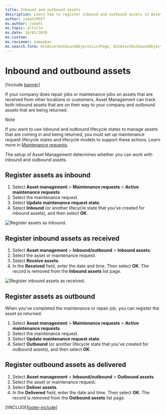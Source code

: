 ```yaml
---
title: Inbound and outbound assets
description: Learn how to register inbound and outbound assets in Asset Management, including a step-by-step process for registering assets as inbound.
author: jodahlMSFT
ms.author: jodahl
ms.topic: article
ms.date: 10/01/2019
ms.custom: 
ms.reviewer: kamaybac
ms.search.form: EntAssetOutboundObjectsListPage, EntAssetOutboundObjectsDeliver, EntAssetInboundObjectsListPage, EntAssetInboundObjectsRecieve
---
```


# Inbound and outbound assets

[!include [banner](../../includes/banner.md)]

If your company does repair jobs or maintenance jobs on assets that are received from other locations or customers, Asset Management can track both inbound assets that are on their way to your company and outbound assets that are being returned.

> [!NOTE]
> If you want to use inbound and outbound lifecycle states to manage assets that are coming in and being returned, you must set up maintenance request lifecycle states and lifecycle models to support these actions. Learn more in [Maintenance requests](maintenance-request-overview.md).

The setup of Asset Management determines whether you can work with inbound and outbound assets.

## Register assets as inbound

1. Select **Asset management** \> **Maintenance requests** \> **Active maintenance requests**.
2. Select the maintenance request.
3. Select **Update maintenance request state**.
4. Select **Inbound** (or another lifecycle state that you've created for inbound assets), and then select **OK**.

![Register assets as inbound.](media/07-manage-maintenance-requests.png)

## Register inbound assets as received

1. Select **Asset management** \> **Inbound/outbound** \> **Inbound assets**.
2. Select the asset or maintenance request.
3. Select **Receive assets**.
4. In the **Received** field, enter the date and time. Then select **OK**. The record is removed from the **Inbound assets** list page.

![Register inbound assets as received.](media/08-manage-maintenance-requests.png)

## Register assets as outbound

When you've completed the maintenance or repair job, you can register the asset as returned.

1. Select **Asset management** \> **Maintenance requests** \> **Active maintenance requests**.
2. Select the maintenance request.
3. Select **Update maintenance request state**.
4. Select **Outbound** (or another lifecycle state that you've created for outbound assets), and then select **OK**.

## Register outbound assets as delivered

1. Select **Asset management** \> **Inbound/outbound** \> **Outbound assets**.
2. Select the asset or maintenance request.
3. Select **Deliver assets**.
4. In the **Delivered** field, enter the date and time. Then select **OK**. The record is removed from the **Outbound assets** list page.


[!INCLUDE[footer-include](../../../includes/footer-banner.md)]